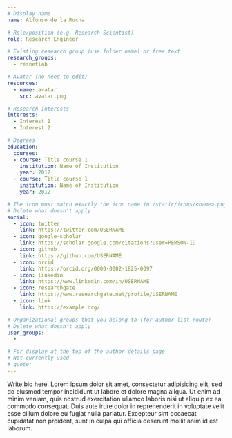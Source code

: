 ```yaml
---
# Display name
name: Alfonso de la Rocha

# Role/position (e.g. Research Scientist)
role: Research Engineer

# Existing research group (use folder name) or free text
research_groups:
  - resnetlab

# Avatar (no need to edit)
resources:
  - name: avatar
    src: avatar.png

# Research interests
interests:
  - Interest 1
  - Interest 2

# Degrees
education:
  courses:
  - course: Title course 1
    institution: Name of Institution
    year: 2012
  - course: Title course 1
    institution: Name of Institution
    year: 2012

# The icon must match exactly the icon name in /static/icons/<name>.png
# Delete what doesn't apply
social:
  - icon: twitter
    link: https://twitter.com/USERNAME
  - icon: google-scholar
    link: https://scholar.google.com/citations?user=PERSON-ID
  - icon: github
    link: https://github.com/USERNAME
  - icon: orcid
    link: https://orcid.org/0000-0002-1825-0097
  - icon: linkedin
    link: https://www.linkedin.com/in/USERNAME
  - icon: researchgate
    link: https://www.researchgate.net/profile/USERNAME
  - icon: link
    link: https://example.org/    

# Organizational groups that you belong to (for author list route)
# Delete what doesn't apply
user_groups:
  - 

# For display at the top of the author details page
# Not currently used
# quote:
---
```


Write bio here. Lorem ipsum dolor sit amet, consectetur adipisicing elit, sed do eiusmod tempor incididunt ut labore et dolore magna aliqua. Ut enim ad minim veniam, quis nostrud exercitation ullamco laboris nisi ut aliquip ex ea commodo consequat. Duis aute irure dolor in reprehenderit in voluptate velit esse cillum dolore eu fugiat nulla pariatur. Excepteur sint occaecat cupidatat non proident, sunt in culpa qui officia deserunt mollit anim id est laborum.
